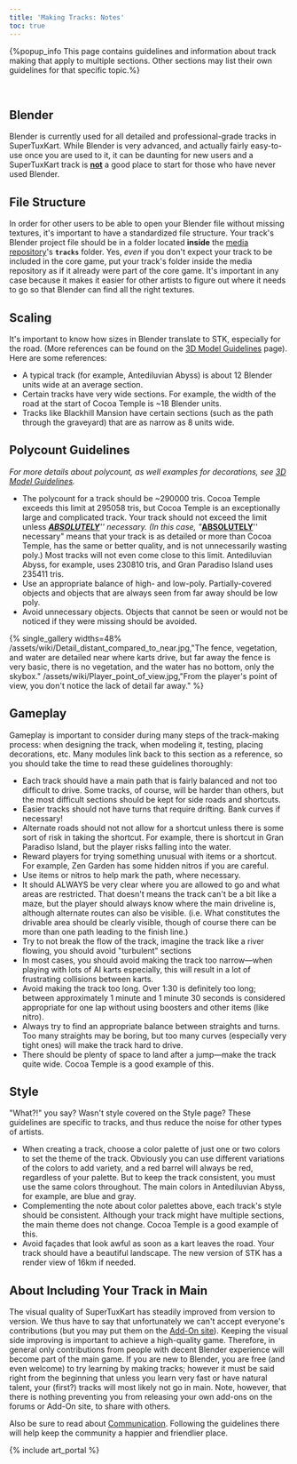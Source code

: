 ```yaml
---
title: 'Making Tracks: Notes'
toc: true
---
```

{%popup_info This page contains guidelines and information about track making that apply to multiple sections. Other sections may list their own guidelines for that specific topic.%}
<div><br/></div>

## Blender

Blender is currently used for all detailed and professional-grade tracks in SuperTuxKart. While Blender is very advanced, and actually fairly easy-to-use once you are used to it, it can be daunting for new users and a SuperTuxKart track is **<u>not</u>** a good place to start for those who have never used Blender.

## File Structure

In order for other users to be able to open your Blender file without missing textures, it's important to have a standardized file structure. Your track's Blender project file should be in a folder located **inside** the [media repository](Media_Repo)'s **`tracks`** folder. Yes, *even* if you don't expect your track to be included in the core game, put your track's folder inside the media repository as if it already were part of the core game. It's important in any case because it makes it easier for other artists to figure out where it needs to go so that Blender can find all the right textures.

## Scaling

It's important to know how sizes in Blender translate to STK, especially for the road. (More references can be found on the [3D Model Guidelines](3D_Model_Guidelines) page). Here are some references:

* A typical track (for example, Antediluvian Abyss) is about 12 Blender units wide at an average section.
* Certain tracks have very wide sections. For example, the width of the road at the start of Cocoa Temple is ~18 Blender units.
* Tracks like Blackhill Mansion have certain sections (such as the path through the graveyard) that are as narrow as 8 units wide.

## Polycount Guidelines

*For more details about polycount, as well examples for decorations, see [3D Model Guidelines](3D_Model_Guidelines).*

* The polycount for a track should be ~290000 tris. Cocoa Temple exceeds this limit at 295058 tris, but Cocoa Temple is an exceptionally large and complicated track. Your track should not exceed the limit unless ***<u>ABSOLUTELY</u>**'' necessary. (In this case, "***<u>ABSOLUTELY</u>**'' necessary" means that your track is as detailed or more than Cocoa Temple, has the same or better quality, and is not unnecessarily wasting poly.) Most tracks will not even come close to this limit. Antediluvian Abyss, for example, uses 230810 tris, and Gran Paradiso Island uses 235411 tris.
* Use an appropriate balance of high- and low-poly. Partially-covered objects and objects that are always seen from far away should be low poly.
* Avoid unnecessary objects. Objects that cannot be seen or would not be noticed if they were missing should be avoided.

{% single_gallery widths=48%
/assets/wiki/Detail_distant_compared_to_near.jpg,"The fence, vegetation, and water are detailed near where karts drive, but far away the fence is very basic, there is no vegetation, and the water has no bottom, only the skybox."
/assets/wiki/Player_point_of_view.jpg,"From the player's point of view, you don't notice the lack of detail far away."
%}

## Gameplay

Gameplay is important to consider during many steps of the track-making process: when designing the track, when modeling it, testing, placing decorations, etc. Many modules link back to this section as a reference, so you should take the time to read these guidelines thoroughly:

* Each track should have a main path that is fairly balanced and not too difficult to drive. Some tracks, of course, will be harder than others, but the most difficult sections should be kept for side roads and shortcuts.
* Easier tracks should not have turns that require drifting. Bank curves if necessary!
* Alternate roads should not not allow for a shortcut unless there is some sort of risk in taking the shortcut. For example, there is shortcut in Gran Paradiso Island, but the player risks falling into the water.
* Reward players for trying something unusual with items or a shortcut. For example, Zen Garden has some hidden nitros if you are careful.
* Use items or nitros to help mark the path, where necessary.
* It should ALWAYS be very clear where you are allowed to go and what areas are restricted. That doesn't means the track can't be a bit like a maze, but the player should always know where the main driveline is, although alternate routes can also be visible. (i.e. What constitutes the drivable area should be clearly visible, though of course there can be more than one path leading to the finish line.)
* Try to not break the flow of the track, imagine the track like a river flowing, you should avoid "turbulent" sections
* In most cases, you should avoid making the track too narrow—when playing with lots of AI karts especially, this will result in a lot of frustrating collisions between karts.
* Avoid making the track too long. Over 1:30 is definitely too long; between approximately 1 minute and 1 minute 30 seconds is considered appropriate for one lap without using boosters and other items (like nitro).
* Always try to find an appropriate balance between straights and turns. Too many straights may be boring, but too many curves (especially very tight ones) will make the track hard to drive.
* There should be plenty of space to land after a jump—make the track quite wide. Cocoa Temple is a good example of this.

## Style

"What?!" you say? Wasn't style covered on the Style page? These guidelines are specific to tracks, and thus reduce the noise for other types of artists.

* When creating a track, choose a color palette of just one or two colors to set the theme of the track. Obviously you can use different variations of the colors to add variety, and a red barrel will always be red, regardless of your palette. But to keep the track consistent, you must use the same colors throughout. The main colors in Antediluvian Abyss, for example, are blue and gray.
* Complementing the note about color palettes above, each track's style should be consistent. Although your track might have multiple sections, the main theme does not change. Cocoa Temple is a good example of this.
* Avoid façades that look awful as soon as a kart leaves the road. Your track should have a beautiful landscape. The new version of STK has a render view of 16km if needed.

## About Including Your Track in Main

The visual quality of SuperTuxKart has steadily improved from version to version. We thus have to say that unfortunately we can't accept everyone's contributions (but you may put them on the [Add-On site](https://online.supertuxkart-evolution.com)). Keeping the visual side improving is important to achieve a high-quality game. Therefore, in general only contributions from people with decent Blender experience will become part of the main game. If you are new to Blender, you are free (and even welcome) to try learning by making tracks; however it must be said right from the beginning that unless you learn very fast or have natural talent, your (first?) tracks will most likely not go in main. Note, however, that there is nothing preventing you from releasing your own add-ons on the forums or Add-On site, to share with others.

Also be sure to read about [Communication](Communication). Following the guidelines there will help keep the community a happier and friendlier place.

{% include art_portal %}

